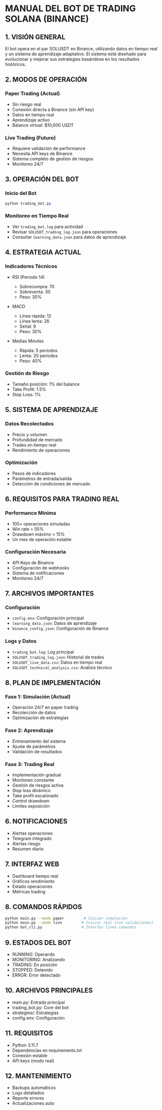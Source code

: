 
# MANUAL DEL BOT DE TRADING SOLANA (BINANCE)

## 1. VISIÓN GENERAL
El bot opera en el par SOLUSDT en Binance, utilizando datos en tiempo real y un sistema de aprendizaje adaptativo. El sistema está diseñado para evolucionar y mejorar sus estrategias basándose en los resultados históricos.

## 2. MODOS DE OPERACIÓN

### Paper Trading (Actual)
- Sin riesgo real
- Conexión directa a Binance (sin API key)
- Datos en tiempo real
- Aprendizaje activo
- Balance virtual: $10,000 USDT

### Live Trading (Futuro)
- Requiere validación de performance
- Necesita API keys de Binance
- Sistema completo de gestión de riesgos
- Monitoreo 24/7

## 3. OPERACIÓN DEL BOT

### Inicio del Bot
```powershell
python trading_bot.py
```

### Monitoreo en Tiempo Real
- Ver `trading_bot.log` para actividad
- Revisar `SOLUSDT_trading_log.json` para operaciones
- Consultar `learning_data.json` para datos de aprendizaje

## 4. ESTRATEGIA ACTUAL

### Indicadores Técnicos
- RSI (Periodo 14)
  * Sobrecompra: 70
  * Sobreventa: 30
  * Peso: 30%

- MACD
  * Línea rápida: 12
  * Línea lenta: 26
  * Señal: 9
  * Peso: 30%

- Medias Móviles
  * Rápida: 5 períodos
  * Lenta: 20 períodos
  * Peso: 40%

### Gestión de Riesgo
- Tamaño posición: 1% del balance
- Take Profit: 1.5%
- Stop Loss: 1%

## 5. SISTEMA DE APRENDIZAJE

### Datos Recolectados
- Precio y volumen
- Profundidad de mercado
- Trades en tiempo real
- Rendimiento de operaciones

### Optimización
- Pesos de indicadores
- Parámetros de entrada/salida
- Detección de condiciones de mercado

## 6. REQUISITOS PARA TRADING REAL

### Performance Mínima
- 100+ operaciones simuladas
- Win rate > 55%
- Drawdown máximo < 15%
- Un mes de operación estable

### Configuración Necesaria
- API Keys de Binance
- Configuración de webhooks
- Sistema de notificaciones
- Monitoreo 24/7

## 7. ARCHIVOS IMPORTANTES

### Configuración
- `config.env`: Configuración principal
- `learning_data.json`: Datos de aprendizaje
- `binance_config.json`: Configuración de Binance

### Logs y Datos
- `trading_bot.log`: Log principal
- `SOLUSDT_trading_log.json`: Historial de trades
- `SOLUSDT_live_data.csv`: Datos en tiempo real
- `SOLUSDT_technical_analysis.csv`: Análisis técnico

## 8. PLAN DE IMPLEMENTACIÓN

### Fase 1: Simulación (Actual)
- Operación 24/7 en paper trading
- Recolección de datos
- Optimización de estrategias

### Fase 2: Aprendizaje
- Entrenamiento del sistema
- Ajuste de parámetros
- Validación de resultados

### Fase 3: Trading Real
- Implementación gradual
- Monitoreo constante
- Gestión de riesgos activa
- Stop loss dinámico
- Take profit escalonado
- Control drawdown
- Límites exposición

## 6. NOTIFICACIONES
- Alertas operaciones
- Telegram integrado
- Alertas riesgo
- Resumen diario

## 7. INTERFAZ WEB
- Dashboard tiempo real
- Gráficos rendimiento
- Estado operaciones
- Métricas trading

## 8. COMANDOS RÁPIDOS
```bash
python main.py --mode paper         # Iniciar simulación
python main.py --mode live         # Iniciar real (con validaciones)
python bot_cli.py                  # Interfaz línea comandos
```

## 9. ESTADOS DEL BOT
- RUNNING: Operando
- MONITORING: Analizando
- TRADING: En posición
- STOPPED: Detenido
- ERROR: Error detectado

## 10. ARCHIVOS PRINCIPALES
- main.py: Entrada principal
- trading_bot.py: Core del bot
- strategies/: Estrategias
- config.env: Configuración

## 11. REQUISITOS
- Python 3.11.7
- Dependencias en requirements.txt
- Conexión estable
- API keys (modo real)

## 12. MANTENIMIENTO
- Backups automáticos
- Logs detallados
- Reporte errores
- Actualizaciones auto
